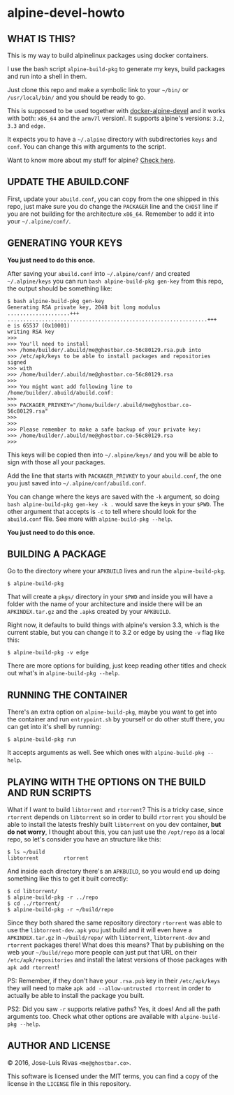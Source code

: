 alpine-devel-howto
==================

WHAT IS THIS?
-------------
This is my way to build alpinelinux packages using docker containers.

I use the bash script `alpine-build-pkg` to generate my keys, build packages and
run into a shell in them.

Just clone this repo and make a symbolic link to your `~/bin/` or
`/usr/local/bin/` and you should be ready to go.

This is supposed to be used together with
[docker-alpine-devel](https://github.com/resnullius/docker-alpine-devel) and
it works with both: `x86_64` and the `armv7l` version!. It supports alpine's
versions: `3.2`, `3.3` and `edge`.

It expects you to have a `~/.alpine` directory with subdirectories `keys` and
`conf`. You can change this with arguments to the script.

Want to know more about my stuff for alpine? [Check
here](https://github.com/ghostbar/alpine-devel).

UPDATE THE ABUILD.CONF
----------------------
First, update your `abuild.conf`, you can copy from the one shipped in this
repo, just make sure you do change the `PACKAGER` line and the `CHOST` line if
you are not building for the architecture `x86_64`. Remember to add it into your
`~/.alpine/conf/`.

GENERATING YOUR KEYS
--------------------
**You just need to do this once.**

After saving your `abuild.conf` into `~/.alpine/conf/` and created
`~/.alpine/keys` you can run `bash alpine-build-pkg gen-key` from this repo,
the output should be something like:

    $ bash alpine-build-pkg gen-key
    Generating RSA private key, 2048 bit long modulus
    ....................+++
    ................................................................+++
    e is 65537 (0x10001)
    writing RSA key
    >>>
    >>> You'll need to install
    >>> /home/builder/.abuild/me@ghostbar.co-56c80129.rsa.pub into
    >>> /etc/apk/keys to be able to install packages and repositories signed
    >>> with
    >>> /home/builder/.abuild/me@ghostbar.co-56c80129.rsa
    >>>
    >>> You might want add following line to /home/builder/.abuild/abuild.conf:
    >>>
    >>> PACKAGER_PRIVKEY="/home/builder/.abuild/me@ghostbar.co-56c80129.rsa"
    >>>
    >>>
    >>> Please remember to make a safe backup of your private key:
    >>> /home/builder/.abuild/me@ghostbar.co-56c80129.rsa
    >>>

This keys will be copied then into `~/.alpine/keys/` and you will be able to
sign with those all your packages.

Add the line that starts with `PACKAGER_PRIVKEY` to your `abuild.conf`, the one
you just saved into `~/.alpine/conf/abuild.conf`.

You can change where the keys are saved with the `-k` argument, so doing `bash
alpine-build-pkg gen-key -k .` would save the keys in your `$PWD`. The other
argument that accepts is `-c` to tell where should look for the `abuild.conf`
file. See more with `alpine-build-pkg --help`.

**You just need to do this once.**

BUILDING A PACKAGE
------------------
Go to the directory where your `APKBUILD` lives and run the `alpine-build-pkg`.

    $ alpine-build-pkg

That will create a `pkgs/` directory in your `$PWD` and inside you will have a
folder with the name of your architecture and inside there will be an
`APKINDEX.tar.gz` and the `.apk`s created by your `APKBUILD`.

Right now, it defaults to build things with alpine's version 3.3, which is the
current stable, but you can change it to 3.2 or edge by using the `-v` flag
like this:

    $ alpine-build-pkg -v edge

There are more options for building, just keep reading other titles and check
out what's in `alpine-build-pkg --help`.

RUNNING THE CONTAINER
---------------------
There's an extra option on `alpine-build-pkg`, maybe you want to get into the
container and run `entrypoint.sh` by yourself or do other stuff there, you can
get into it's shell by running:

    $ alpine-build-pkg run

It accepts arguments as well. See which ones with `alpine-build-pkg --help`.

PLAYING WITH THE OPTIONS ON THE BUILD AND RUN SCRIPTS
-----------------------------------------------------
What if I want to build `libtorrent` and `rtorrent`? This is a tricky case,
since `rtorrent` depends on `libtorrent` so in order to build `rtorrent` you
should be able to install the latests freshly built `libtorrent` on you dev
container, **but do not worry**, I thought about this, you can just use the
`/opt/repo` as a local repo, so let's consider you have an structure like this:

    $ ls ~/build
    libtorrent        rtorrent

And inside each directory there's an `APKBUILD`, so you would end up doing
something like this to get it built correctly:

    $ cd libtorrent/
    $ alpine-build-pkg -r ../repo
    $ cd ../rtorrent/
    $ alpine-build-pkg -r ~/build/repo

Since they both shared the same repository directory `rtorrent` was able to use
the `libtorrent-dev.apk` you just build and it will even have a
`APKINDEX.tar.gz` in `~/build/repo/` with `libtorrent`, `libtorrent-dev` and
`rtorrent` packages there! What does this means? That by publishing on the web
your `~/build/repo` more people can just put that URL on their
`/etc/apk/repositories` and install the latest versions of those packages with
`apk add rtorrent`!

PS: Remember, if they don't have your `.rsa.pub` key in their `/etc/apk/keys`
they will need to make `apk add --allow-untrusted rtorrent` in order to actually
be able to install the package you built.

PS2: Did you saw `-r` supports relative paths? Yes, it does! And all the path
arguments too. Check what other options are available with `alpine-build-pkg
--help`.

AUTHOR AND LICENSE
------------------
© 2016, Jose-Luis Rivas `<me@ghostbar.co>`.

This software is licensed under the MIT terms, you can find a copy of the
license in the `LICENSE` file in this repository.
